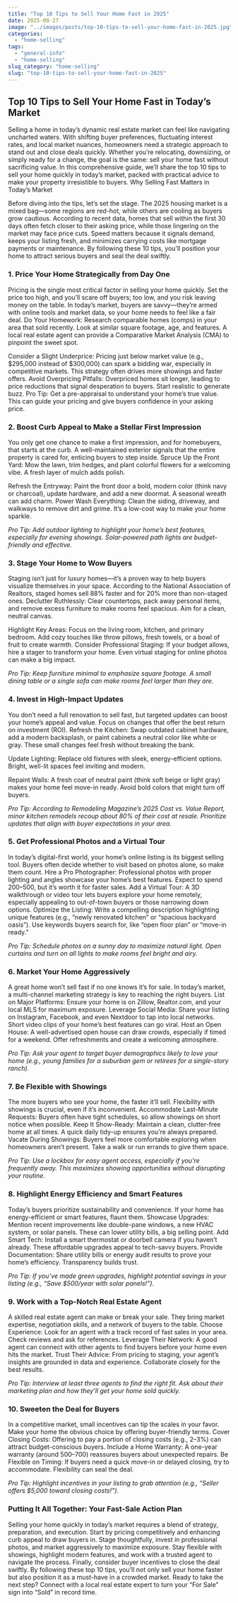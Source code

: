 ```yaml
---
title: "Top 10 Tips to Sell Your Home Fast in 2025"
date: 2025-08-27
image: "../images/posts/top-10-tips-to-sell-your-home-fast-in-2025.jpg"
categories:
  - "home-selling"
tags:
  - "general-info"
  - "home-selling"
slug_category: "home-selling"
slug: "top-10-tips-to-sell-your-home-fast-in-2025"
---
```


## Top 10 Tips to Sell Your Home Fast in Today’s Market

Selling a home in today’s dynamic real estate market can feel like navigating uncharted waters. With shifting buyer
preferences, fluctuating interest rates, and local market nuances, homeowners need a strategic approach to stand out and
close deals quickly. Whether you’re relocating, downsizing, or simply ready for a change, the goal is the same: sell
your home fast without sacrificing value. In this comprehensive guide, we’ll share the top 10 tips to sell your home
quickly in today’s market, packed with practical advice to make your property irresistible to buyers.
Why Selling Fast Matters in Today’s Market

Before diving into the tips, let’s set the stage. The 2025 housing market is a mixed bag—some regions are red-hot, while
others are cooling as buyers grow cautious. According to recent data, homes that sell within the first 30 days often
fetch closer to their asking price, while those lingering on the market may face price cuts. Speed matters because it
signals demand, keeps your listing fresh, and minimizes carrying costs like mortgage payments or maintenance. By
following these 10 tips, you’ll position your home to attract serious buyers and seal the deal swiftly.

### 1. Price Your Home Strategically from Day One

Pricing is the single most critical factor in selling your home quickly. Set the price too high, and you’ll scare off
buyers; too low, and you risk leaving money on the table. In today’s market, buyers are savvy—they’re armed with
online tools and market data, so your home needs to feel like a fair deal.
Do Your Homework: Research comparable homes (comps) in your area that sold recently. Look at similar square footage,
age, and features. A local real estate agent can provide a Comparative Market Analysis (CMA) to pinpoint the sweet
spot.

Consider a Slight Underprice: Pricing just below market value (e.g., $295,000 instead of $300,000) can spark a
bidding war, especially in competitive markets. This strategy often drives more showings and faster offers.
Avoid Overpricing Pitfalls: Overpriced homes sit longer, leading to price reductions that signal desperation to
buyers. Start realistic to generate buzz.
Pro Tip: Get a pre-appraisal to understand your home’s true value. This can guide your pricing and give buyers
confidence in your asking price.

### 2. Boost Curb Appeal to Make a Stellar First Impression

You only get one chance to make a first impression, and for homebuyers, that starts at the curb. A well-maintained
exterior signals that the entire property is cared for, enticing buyers to step inside.
Spruce Up the Front Yard: Mow the lawn, trim hedges, and plant colorful flowers for a welcoming vibe. A fresh layer
of mulch adds polish.

Refresh the Entryway: Paint the front door a bold, modern color (think navy or charcoal), update hardware, and add a
new doormat. A seasonal wreath can add charm.
Power Wash Everything: Clean the siding, driveway, and walkways to remove dirt and grime. It’s a low-cost way to make
your home sparkle.

_Pro Tip: Add outdoor lighting to highlight your home’s best features, especially for evening showings. Solar-powered
path lights are budget-friendly and effective._

### 3. Stage Your Home to Wow Buyers

Staging isn’t just for luxury homes—it’s a proven way to help buyers visualize themselves in your space. According to
the National Association of Realtors, staged homes sell 88% faster and for 20% more than non-staged ones.
Declutter Ruthlessly: Clear countertops, pack away personal items, and remove excess furniture to make rooms feel
spacious. Aim for a clean, neutral canvas.

Highlight Key Areas: Focus on the living room, kitchen, and primary bedroom. Add cozy touches like throw pillows,
fresh towels, or a bowl of fruit to create warmth.
Consider Professional Staging: If your budget allows, hire a stager to transform your home. Even virtual staging for
online photos can make a big impact.

_Pro Tip: Keep furniture minimal to emphasize square footage. A small dining table or a single sofa can make rooms
feel larger than they are._

### 4. Invest in High-Impact Updates

You don’t need a full renovation to sell fast, but targeted updates can boost your home’s appeal and value. Focus on
changes that offer the best return on investment (ROI).
Refresh the Kitchen: Swap outdated cabinet hardware, add a modern backsplash, or paint cabinets a neutral color like
white or gray. These small changes feel fresh without breaking the bank.

Update Lighting: Replace old fixtures with sleek, energy-efficient options. Bright, well-lit spaces feel inviting and
modern.

Repaint Walls: A fresh coat of neutral paint (think soft beige or light gray) makes your home feel move-in ready.
Avoid bold colors that might turn off buyers.

_Pro Tip: According to Remodeling Magazine’s 2025 Cost vs. Value Report, minor kitchen remodels recoup about 80% of
their cost at resale. Prioritize updates that align with buyer expectations in your area._

### 5. Get Professional Photos and a Virtual Tour

In today’s digital-first world, your home’s online listing is its biggest selling tool. Buyers often decide whether
to visit based on photos alone, so make them count. Hire a Pro Photographer: Professional photos with proper lighting
and angles showcase your home’s best features.
Expect to spend $200–$500, but it’s worth it for faster sales. Add a Virtual Tour: A 3D walkthrough or video tour lets
buyers explore your home remotely, especially appealing to
out-of-town buyers or those narrowing down options. Optimize the Listing: Write a compelling description highlighting
unique features (e.g., “newly renovated kitchen” or
“spacious backyard oasis”). Use keywords buyers search for, like “open floor plan” or “move-in ready.”

_Pro Tip: Schedule photos on a sunny day to maximize natural light. Open curtains and turn on all lights to make rooms
feel bright and airy._

### 6. Market Your Home Aggressively

A great home won’t sell fast if no one knows it’s for sale. In today’s market, a multi-channel marketing strategy is
key to reaching the right buyers. List on Major Platforms: Ensure your home is on Zillow, Realtor.com, and your local
MLS for maximum exposure.
Leverage Social Media: Share your listing on Instagram, Facebook, and even Nextdoor to tap into local networks. Short
video clips of your home’s best features can go viral. Host an Open House: A well-advertised open house can draw crowds,
especially if timed for a weekend. Offer
refreshments and create a welcoming atmosphere.

_Pro Tip: Ask your agent to target buyer demographics likely to love your home (e.g., young families for a suburban
gem or retirees for a single-story ranch)._

### 7. Be Flexible with Showings

The more buyers who see your home, the faster it’ll sell. Flexibility with showings is crucial, even if it’s
inconvenient. Accommodate Last-Minute Requests: Buyers often have tight schedules, so allow showings on short notice
when possible.
Keep It Show-Ready: Maintain a clean, clutter-free home at all times. A quick daily tidy-up ensures you’re always
prepared. Vacate During Showings: Buyers feel more comfortable exploring when homeowners aren’t present. Take a walk or
run
errands to give them space.

_Pro Tip: Use a lockbox for easy agent access, especially if you’re frequently away. This maximizes showing
opportunities without disrupting your routine._

### 8. Highlight Energy Efficiency and Smart Features

Today’s buyers prioritize sustainability and convenience. If your home has energy-efficient or smart features, flaunt
them. Showcase Upgrades: Mention recent improvements like double-pane windows, a new HVAC system, or solar panels. These
can lower utility bills, a big selling point. Add Smart Tech: Install a smart thermostat or doorbell camera if you
haven’t already. These affordable upgrades
appeal to tech-savvy buyers. Provide Documentation: Share utility bills or energy audit results to prove your home’s
efficiency. Transparency
builds trust.

_Pro Tip: If you’ve made green upgrades, highlight potential savings in your listing (e.g., “Save $500/year with solar
panels!”)._

### 9. Work with a Top-Notch Real Estate Agent

A skilled real estate agent can make or break your sale. They bring market expertise, negotiation skills, and a
network of buyers to the table. Choose Experience: Look for an agent with a track record of fast sales in your area.
Check reviews and ask for
references. Leverage Their Network: A good agent can connect with other agents to find buyers before your home even hits
the
market. Trust Their Advice: From pricing to staging, your agent’s insights are grounded in data and experience.
Collaborate
closely for the best results.

_Pro Tip: Interview at least three agents to find the right fit. Ask about their marketing plan and how they’ll get
your home sold quickly._

### 10. Sweeten the Deal for Buyers

In a competitive market, small incentives can tip the scales in your favor. Make your home the obvious choice by
offering buyer-friendly terms.
Cover Closing Costs: Offering to pay a portion of closing costs (e.g., 2–3%) can attract budget-conscious buyers.
Include a Home Warranty: A one-year warranty (around $500–$700) reassures buyers about unexpected repairs.
Be Flexible on Timing: If buyers need a quick move-in or delayed closing, try to accommodate. Flexibility can seal
the deal.

_Pro Tip: Highlight incentives in your listing to grab attention (e.g., “Seller offers $5,000 toward closing
costs!”)._

### Putting It All Together: Your Fast-Sale Action Plan

Selling your home quickly in today’s market requires a blend of strategy, preparation, and execution. Start by
pricing competitively and enhancing curb appeal to draw buyers in. Stage thoughtfully, invest in professional
photos, and market aggressively to maximize exposure. Stay flexible with showings, highlight modern features, and
work with a trusted agent to navigate the process. Finally, consider buyer incentives to close the deal swiftly.
By following these top 10 tips, you’ll not only sell your home faster but also position it as a must-have in a
crowded market. Ready to take the next step? Connect with a local real estate expert to turn your “For Sale” sign
into “Sold” in record time.

